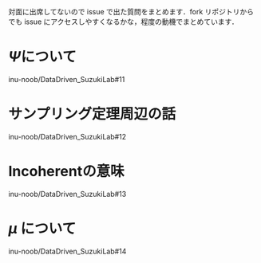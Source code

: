 対面に出席してないので issue で出た質問をまとめます．fork リポジトリからでも issue にアクセスしやすくなるかな，程度の動機でまとめています．

# $\Psi$について
inu-noob/DataDriven_SuzukiLab#11

# サンプリング定理周辺の話
inu-noob/DataDriven_SuzukiLab#12

# Incoherentの意味
inu-noob/DataDriven_SuzukiLab#13

# $\mu$ について
inu-noob/DataDriven_SuzukiLab#14